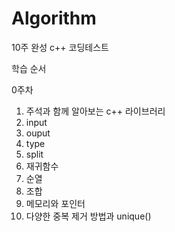 # Algorithm

10주 완성 c++ 코딩테스트

학습 순서

0주차

1. 주석과 함께 알아보는 c++ 라이브러리
2. input
3. ouput
4. type
5. split
6. 재귀함수
7. 순열
8. 조합
9. 메모리와 포인터
10. 다양한 중복 제거 방법과 unique()
